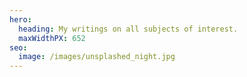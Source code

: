```yaml
---
hero:
  heading: My writings on all subjects of interest.
  maxWidthPX: 652
seo:
  image: /images/unsplashed_night.jpg
---
```

